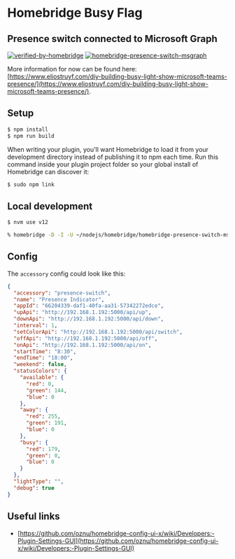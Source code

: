 # Homebridge Busy Flag
## Presence switch connected to Microsoft Graph

[![verified-by-homebridge](https://badgen.net/badge/homebridge/verified/purple)](https://github.com/homebridge/homebridge/wiki/Verified-Plugins) 
[![homebridge-presence-switch-msgraph](https://badgen.net/npm/v/homebridge-presence-switch-msgraph)](https://www.npmjs.com/package/homebridge-presence-switch-msgraph)

More information for now can be found here: [https://www.eliostruyf.com/diy-building-busy-light-show-microsoft-teams-presence/](https://www.eliostruyf.com/diy-building-busy-light-show-microsoft-teams-presence/).
## Setup
```bash
$ npm install
$ npm run build
```

When writing your plugin, you'll want Homebridge to load it from your development directory instead of publishing it to npm each time. Run this command inside your plugin project folder so your global install of Homebridge can discover it:

```bash
$ sudo npm link
```

## Local development

```bash
$ nvm use v12

% homebridge -D -I -U ~/nodejs/homebridge/homebridge-presence-switch-msgraph/debug -P ~/nodejs/homebridge/homebridge-presence-switch-msgraph
```

## Config

The `accessory` config could look like this:

```json
{
  "accessory": "presence-switch",
  "name": "Presence Indicator",
  "appId": "66204339-daf1-40fa-aa31-57342272edce",
  "upApi": "http://192.168.1.192:5000/api/up",
  "downApi": "http://192.168.1.192:5000/api/down",
  "interval": 1,
  "setColorApi": "http://192.168.1.192:5000/api/switch",
  "offApi": "http://192.168.1.192:5000/api/off",
  "onApi": "http://192.168.1.192:5000/api/on",
  "startTime": "8:30",
  "endTime": "18:00",
  "weekend": false,
  "statusColors": {
    "available": {
      "red": 0,
      "green": 144,
      "blue": 0
    },
    "away": {
      "red": 255,
      "green": 191,
      "blue": 0
    },
    "busy": {
      "red": 179,
      "green": 0,
      "blue": 0
    }
  },
  "lightType": "",
  "debug": true
}
```

## Useful links

- [https://github.com/oznu/homebridge-config-ui-x/wiki/Developers:-Plugin-Settings-GUI](https://github.com/oznu/homebridge-config-ui-x/wiki/Developers:-Plugin-Settings-GUI)
